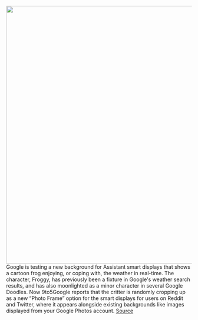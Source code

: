 <img src='https://cdn.vox-cdn.com/thumbor/v1VJcifGgTA8QsAgvC_P_9xMbAU=/0x0:1920x1080/1200x800/filters:focal(469x595:775x901)/cdn.vox-cdn.com/uploads/chorus_image/image/68750145/msedge_8TpZwdPl6q.0.jpg' width='700px' /><br/>
Google is testing a new background for Assistant smart displays that shows a cartoon frog enjoying, or coping with, the weather in real-time. The character, Froggy, has previously been a fixture in Google's weather search results, and has also moonlighted as a minor character in several Google Doodles. Now 9to5Google reports that the critter is randomly cropping up as a new “Photo Frame” option for the smart displays for users on Reddit and Twitter, where it appears alongside existing backgrounds like images displayed from your Google Photos account.
<a href='https://www.theverge.com/2021/2/1/22259921/google-smart-displays-froggy-weather-frog'> Source <a/>